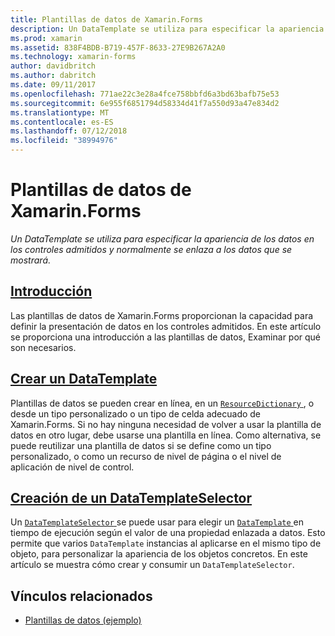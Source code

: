 ```yaml
---
title: Plantillas de datos de Xamarin.Forms
description: Un DataTemplate se utiliza para especificar la apariencia de los datos en los controles admitidos y normalmente se enlaza a los datos que se mostrará.
ms.prod: xamarin
ms.assetid: 838F4BDB-B719-457F-8633-27E9B267A2A0
ms.technology: xamarin-forms
author: davidbritch
ms.author: dabritch
ms.date: 09/11/2017
ms.openlocfilehash: 771ae22c3e28a4fce758bbfd6a3bd63bafb75e53
ms.sourcegitcommit: 6e955f6851794d58334d41f7a550d93a47e834d2
ms.translationtype: MT
ms.contentlocale: es-ES
ms.lasthandoff: 07/12/2018
ms.locfileid: "38994976"
---
```

# <a name="xamarinforms-data-templates"></a>Plantillas de datos de Xamarin.Forms

_Un DataTemplate se utiliza para especificar la apariencia de los datos en los controles admitidos y normalmente se enlaza a los datos que se mostrará._

## <a name="introductionintroductionmd"></a>[Introducción](introduction.md)

Las plantillas de datos de Xamarin.Forms proporcionan la capacidad para definir la presentación de datos en los controles admitidos. En este artículo se proporciona una introducción a las plantillas de datos, Examinar por qué son necesarios.

## <a name="creating-a-datatemplatecreatingmd"></a>[Crear un DataTemplate](creating.md)

Plantillas de datos se pueden crear en línea, en un [ `ResourceDictionary` ](xref:Xamarin.Forms.ResourceDictionary), o desde un tipo personalizado o un tipo de celda adecuado de Xamarin.Forms. Si no hay ninguna necesidad de volver a usar la plantilla de datos en otro lugar, debe usarse una plantilla en línea. Como alternativa, se puede reutilizar una plantilla de datos si se define como un tipo personalizado, o como un recurso de nivel de página o el nivel de aplicación de nivel de control.

## <a name="creating-a-datatemplateselectorselectormd"></a>[Creación de un DataTemplateSelector](selector.md)

Un [ `DataTemplateSelector` ](xref:Xamarin.Forms.DataTemplateSelector) se puede usar para elegir un [ `DataTemplate` ](xref:Xamarin.Forms.DataTemplate) en tiempo de ejecución según el valor de una propiedad enlazada a datos. Esto permite que varios `DataTemplate` instancias al aplicarse en el mismo tipo de objeto, para personalizar la apariencia de los objetos concretos. En este artículo se muestra cómo crear y consumir un `DataTemplateSelector`.


## <a name="related-links"></a>Vínculos relacionados

- [Plantillas de datos (ejemplo)](https://developer.xamarin.com/samples/xamarin-forms/templates/datatemplates/)
